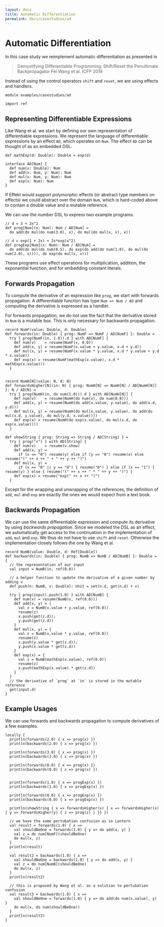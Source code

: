 ```yaml
---
layout: docs
title: Automatic Differentiation
permalink: docs/casestudies/ad
---
```


# Automatic Differentiation
In this case study we reimplement automatic differentiation as presented in

> Demystifying Differentiable Programming: Shift/Reset the Penultimate Backpropagator
> Fei Wang et al. ICFP 2019

Instead of using the control operators `shift` and `reset`, we are using effects and
handlers.

```effekt:sketch:hide
module examples/casestudies/ad
```

```effekt:prelude:hide
import ref
```

## Representing Differentiable Expressions
Like Wang et al. we start by defining our own representation of differentiable
expressions. We represent the language of differentiable expressions by an
effect `AD`, which operates on `Num`. The effect `AD` can be thought of as an
embedded DSL.
```
def mathExp(d: Double): Double = exp(d)

interface AD[Num] {
  def num(x: Double): Num
  def add(x: Num, y: Num): Num
  def mul(x: Num, y: Num): Num
  def exp(x: Num): Num
}
```
If Effekt would support polymorphic effects (or abstract type members on
effects) we could abstract over the domain `Num`, which is hard-coded above to
contain a double value and a mutable reference.

We can use the number DSL to express two example programs.
```
// d = 3 + 3x^2
def prog[Num](x: Num): Num / AD[Num] =
  do add(do mul(do num(3.0), x), do mul(do mul(x, x), x))

// d = exp(1 + 2x) + 2x*exp(x^2)
def progExp[Num](x: Num): Num / AD[Num] =
  do add(do mul(do num(0.5), do exp(do add(do num(1.0), do mul(do num(2.0), x)))), do exp(do mul(x, x)))
```
These programs use effect operations for multiplication, addition, the exponential function, and for embedding
constant literals.

## Forwards Propagation
To compute the derivative of an expression like `prog`, we start with
forwards propagation. A differentiable function has type `Num => Num / AD`
and computing the derivative is expressed as a handler.

For forwards propagation, we do not use the fact that the derivative stored
in `Num` is a mutable box. This is only necessary for backwards propagation.
```
record NumF(value: Double, d: Double)
def forwards(in: Double) { prog: NumF => NumF / AD[NumF] }: Double =
  try { prog(NumF(in, 1.0)).d } with AD[NumF] {
    def num(v)    = resume(NumF(v, 0.0))
    def add(x, y) = resume(NumF(x.value + y.value, x.d + y.d))
    def mul(x, y) = resume(NumF(x.value * y.value, x.d * y.value + y.d * x.value))
    def exp(x) = resume(NumF(mathExp(x.value), x.d * mathExp(x.value)))
  }


record NumH[N](value: N, d: N)
def forwardsHigher[N](in: N) { prog: NumH[N] => NumH[N] / AD[NumH[N]] }: N / AD[N] =
  try { prog(NumH(in, do num(1.0))).d } with AD[NumH[N]] {
    def num(v)    = resume(NumH(do num(v), do num(0.0)))
    def add(x, y) = resume(NumH(do add(x.value, y.value), do add(x.d, y.d)))
    def mul(x, y) = resume(NumH(do mul(x.value, y.value), do add(do mul(x.d, y.value), do mul(y.d, x.value))))
    def exp(x) = resume(NumH(do exp(x.value), do mul(x.d, do exp(x.value))))
  }

def showString { prog: String => String / AD[String] } =
  try { prog("x") } with AD[String] {
    def num(v)    = resume(v.show)
    def add(x, y) =
      if (x == "0") resume(y) else if (y == "0") resume(x) else resume("(" ++ x ++ " + " ++ y ++ ")")
    def mul(x, y) =
      if (x == "0" || y == "0") { resume("0") } else if (x == "1") { resume(y) } else { resume("(" ++ x ++ " * " ++ y ++ ")") }
    def exp(x) = resume("exp(" ++ x ++ ")")
  }
```
Except for the wrapping and unwrapping of the references, the definition
of `add`, `mul` and `exp` are exactly the ones we would expect from a text book.

## Backwards Propagation
We can use the same differentiable expression and compute its derivative
by using _backwards propagation_. Since we modeled the DSL as an effect,
we automatically get access to the continuation in the implementation of
`add`, `mul` and `exp`. We thus do not have to use `shift` and `reset`.
Otherwise the implementation closely follows the one by Wang et al.
```
record NumB(value: Double, d: Ref[Double])
def backwards(in: Double) { prog: NumB => NumB / AD[NumB] }: Double = {
  // the representation of our input
  val input = NumB(in, ref(0.0))

  // a helper function to update the derivative of a given number by adding v
  def push(n: NumB, v: Double): Unit = set(n.d, get(n.d) + v)

  try { prog(input).push(1.0) } with AD[NumB] {
    def num(v) = resume(NumB(v, ref(0.0)))
    def add(x, y) = {
      val z = NumB(x.value + y.value, ref(0.0))
      resume(z)
      x.push(get(z.d));
      y.push(get(z.d))
    }
    def mul(x, y) = {
      val z = NumB(x.value * y.value, ref(0.0))
      resume(z)
      x.push(y.value * get(z.d));
      y.push(x.value * get(z.d))
    }
    def exp(x) = {
      val z = NumB(mathExp(x.value), ref(0.0))
      resume(z)
      x.push(mathExp(x.value) * get(z.d))
    }
  }
  // the derivative of `prog` at `in` is stored in the mutable reference
  get(input.d)
}
```

## Example Usages
We can use forwards and backwards propagation to compute derivatives of a few
examples.
```effekt:repl
locally {
  println(forwards(2.0) { x => prog(x) })
  println(backwards(2.0) { x => prog(x) })

  println(forwards(3.0) { x => prog(x) })
  println(backwards(3.0) { x => prog(x) })

  println(forwards(0.0) { x => prog(x) })
  println(backwards(0.0) { x => prog(x) })


  println(forwards(1.0) { x => progExp(x) })
  println(backwards(1.0) { x => progExp(x) })

  println(forwards(0.0) { x => progExp(x) })
  println(backwards(0.0) { x => progExp(x) })

  println(showString { x => forwardsHigher(x) { x => forwardsHigher(x) { y => forwardsHigher(y) { z => prog(z) } }} })

  // we have the same pertubation confusion as in Lantern
  val result = forwards(1.0) { x =>
    val shouldBeOne = forwards(1.0) { y => do add(x, y) }
    val z = do num[NumF](shouldBeOne)
    do mul(x, z)
  }
  println(result)

  val result2 = backwards(1.0) { x =>
    val shouldBeOne = backwards(1.0) { y => do add(x, y) }
    val z = do num[NumB](shouldBeOne)
    do mul(x, z)
  }
  println(result2)

  // this is proposed by Wang et al. as a solution to pertubation confusion
  val result3 = backwards(1.0) { x =>
    val shouldBeOne = forwards(1.0) { y => do add(do num(x.value), y) }
    do mul(x, do num(shouldBeOne))
  }
  println(result3)
}
```
